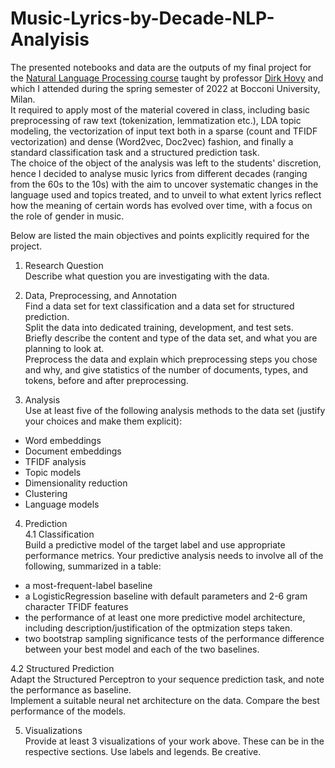 # Music-Lyrics-by-Decade-NLP-Analyisis
The presented notebooks and data are the outputs of my final project for the [Natural Language Processing course](https://didattica.unibocconi.eu/ts/tsn_anteprima.php?cod_ins=20597&anno=2022&IdPag=6162) taught by professor [Dirk Hovy](https://scholar.google.com/citations?user=7xluaTAAAAAJ&hl=it&oi=sra) and which I attended during the spring semester of 2022 at Bocconi University, Milan.<br>
It required to apply most of the material covered in class, including basic preprocessing of raw text (tokenization, lemmatization etc.), LDA topic modeling, the vectorization of input text both in a sparse (count and TFIDF vectorization) and dense (Word2vec, Doc2vec) fashion, and finally a standard classification task and a structured prediction task.<br>
The choice of the object of the analysis was left to the students' discretion, hence I decided to analyse music lyrics from different decades (ranging from the 60s to the 10s) with the aim to uncover systematic changes in the language used and topics treated, and to unveil to what extent lyrics reflect how the meaning of certain words has evolved over time, with a focus on the role of gender in music.<br>


Below are listed the main objectives and points explicitly required for the project.

1. Research Question<br>
Describe what question you are investigating with the data.

2. Data, Preprocessing, and Annotation<br>
Find a data set for text classification and a data set for structured prediction.<br> 
Split the data into dedicated training, development, and test sets.<br>
Briefly describe the content and type of the data set, and what you are planning to look at.<br>
Preprocess the data and explain which preprocessing steps you chose and why, and give statistics of the number of documents, types, and tokens, before and after preprocessing.<br>

3. Analysis<br>
Use at least five of the following analysis methods to the data set (justify your choices and make them explicit):
  - Word embeddings 
  - Document embeddings
  - TFIDF analysis
  - Topic models
  - Dimensionality reduction
  - Clustering
  - Language models

4. Prediction<br>
4.1 Classification<br>
Build a predictive model of the target label and use appropriate performance metrics. Your predictive analysis needs to involve all of the following, summarized in a table:
  - a most-frequent-label baseline
  - a LogisticRegression baseline with default parameters and 2-6 gram character TFIDF features
  - the performance of at least one more predictive model architecture, including description/justification of the optmization steps taken.
  - two bootstrap sampling significance tests of the performance difference between your best model and each of the two baselines.

4.2 Structured Prediction<br>
Adapt the Structured Perceptron to your sequence prediction task, and note the performance as baseline.<br>
Implement a suitable neural net architecture on the data. Compare the best performance of the  models.

5. Visualizations<br>
Provide at least 3 visualizations of your work above. These can be in the respective sections. Use labels and legends. Be creative.
